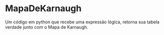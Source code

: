 # MapaDeKarnaugh
Um código em python que recebe uma expressão lógica, retorna sua tabela verdade junto com o Mapa de Karnaugh.
